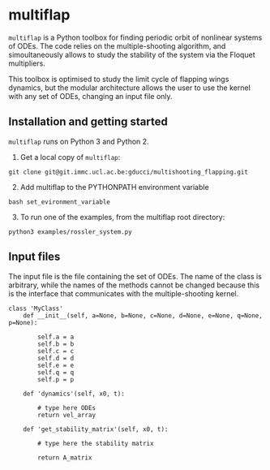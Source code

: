 # multiflap

`multiflap` is a Python toolbox for finding periodic orbit of nonlinear systems
of ODEs. The code relies on the multiple-shooting algorithm, and simoultaneously allows to study the stability of the system via the Floquet multipliers.

This toolbox is optimised to study the limit cycle of flapping wings dynamics, but the modular architecture allows the user to use the kernel with any set of ODEs, changing an input file only.

## Installation and getting started

`multiflap` runs on Python 3 and Python 2.  

1.   Get a local copy of `multiflap`:

```
git clone git@git.immc.ucl.ac.be:gducci/multishooting_flapping.git 
```
2. Add multiflap to the PYTHONPATH environment variable

```
bash set_evironment_variable
```
3. To run one of the examples, from the multiflap root directory:

```
python3 examples/rossler_system.py
```
## Input files

The input file is the file containing the set of ODEs. The name of the class is arbitrary, while the names of the methods cannot be changed because this is the interface that communicates with the multiple-shooting kernel.

```
class 'MyClass'
	def __init__(self, a=None, b=None, c=None, d=None, e=None, q=None, p=None):

		self.a = a
		self.b = b
		self.c = c
		self.d = d
		self.e = e
		self.q = q
		self.p = p
	
	def 'dynamics'(self, x0, t):

		# type here ODEs
		return vel_array
	
	def 'get_stability_matrix'(self, x0, t):

		# type here the stability matrix

		return A_matrix

```
